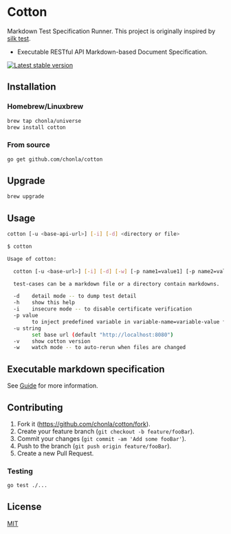 # Cotton

Markdown Test Specification Runner. This project is originally inspired by [silk test](https://github.com/matryer/silk).

* Executable RESTful API Markdown-based Document Specification.

[![Latest stable version](https://img.shields.io/badge/stable-0.2.3-green.svg)](https://github.com/chonla/cotton/releases)

## Installation

### Homebrew/Linuxbrew

```sh
brew tap chonla/universe
brew install cotton
```

### From source

```sh
go get github.com/chonla/cotton
```

## Upgrade

```sh
brew upgrade
```

## Usage

```sh
cotton [-u <base-api-url>] [-i] [-d] <directory or file>
```

```sh
$ cotton

Usage of cotton:

  cotton [-u <base-url>] [-i] [-d] [-w] [-p name1=value1] [-p name2=value2] ... <test-cases>

  test-cases can be a markdown file or a directory contain markdowns.

  -d	detail mode -- to dump test detail
  -h	show this help
  -i	insecure mode -- to disable certificate verification
  -p value
    	to inject predefined variable in variable-name=variable-value format
  -u string
    	set base url (default "http://localhost:8080")
  -v	show cotton version
  -w	watch mode -- to auto-rerun when files are changed
```

## Executable markdown specification

See [Guide](./guide) for more information.

## Contributing

1. Fork it (<https://github.com/chonla/cotton/fork>).
1. Create your feature branch (`git checkout -b feature/fooBar`).
1. Commit your changes (`git commit -am 'Add some fooBar'`).
1. Push to the branch (`git push origin feature/fooBar`).
1. Create a new Pull Request.

### Testing

```sh
go test ./...
```

## License

[MIT](LICENSE.txt)
